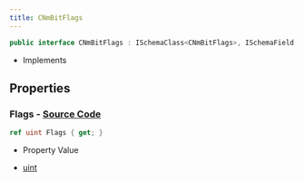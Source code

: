 ```yaml
---
title: CNmBitFlags
---
```


```csharp
public interface CNmBitFlags : ISchemaClass<CNmBitFlags>, ISchemaField, ISchemaClass, INativeHandle
```

- Implements

## Properties

### **Flags** - [Source Code](https://github.com/swiftly-solution/swiftlys2/blob/main/managed/src/SwiftlyS2.Generated/Schemas/Interfaces/CNmBitFlags.cs#L16)

```csharp
ref uint Flags { get; }
```

- Property Value

- [uint](https://learn.microsoft.com/dotnet/api/system.uint32)

